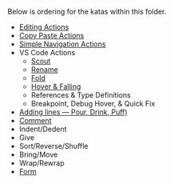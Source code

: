 Below is ordering for the katas within this folder.

- [Editing Actions](./editing_actions/editing_actions.md)
- [Copy Paste Actions](./copy_paste_actions/copy_paste_actions.md)
- [Simple Navigation Actions](./simple_navigation_actions/simple_navigation_actions.md)
- VS Code Actions
  - [Scout](./vs_code_editor_actions/vs_code_scout.md)
  - [Rename](./vs_code_editor_actions/vs_code_rename.md)
  - [Fold](./vs_code_editor_actions/vs_code_fold.md)
  - [Hover & Falling](./vs_code_editor_actions/vs_code_hover_falling.md)
  - References & Type Definitions
  - Breakpoint, Debug Hover, & Quick Fix
- [Adding lines — Pour, Drink, Puff)](./pour_drink_puff/)
- [Comment](./comment)
- Indent/Dedent
- Give
- Sort/Reverse/Shuffle
- Bring/Move
- Wrap/Rewrap
- [Form](./form_actions/form_actions.md)
